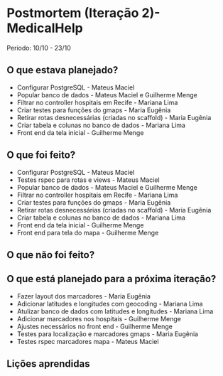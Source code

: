 # Postmortem (Iteração 2)- MedicalHelp

Período: 10/10 - 23/10

## O que estava planejado?
* Configurar PostgreSQL - Mateus Maciel
* Popular banco de dados - Mateus Maciel e Guilherme Menge
* Filtrar no controller hospitais em Recife - Mariana Lima
* Criar testes para funções do gmaps - Maria Eugênia
* Retirar rotas desnecessárias (criadas no scaffold) - Maria Eugênia
* Criar tabela e colunas no banco de dados - Mariana Lima
* Front end da tela inicial - Guilherme Menge

## O que foi feito?
* Configurar PostgreSQL - Mateus Maciel
* Testes rspec para rotas e views - Mateus Maciel
* Popular banco de dados - Mateus Maciel e Guilherme Menge
* Filtrar no controller hospitais em Recife - Mariana Lima
* Criar testes para funções do gmaps - Maria Eugênia
* Retirar rotas desnecessárias (criadas no scaffold) - Maria Eugênia
* Criar tabela e colunas no banco de dados - Mariana Lima
* Front end da tela inicial - Guilherme Menge
* Front end para tela do mapa - Guilherme Menge

## O que não foi feito?

## O que está planejado para a próxima iteração?  
* Fazer layout dos marcadores - Maria Eugênia
* Adicionar latitudes e longitudes com geocoding - Mariana Lima
* Atulizar banco de dados com latitudes e longitudes - Mariana Lima
* Adicionar marcadores nos hospitais - Guilherme Menge
* Ajustes necessários no front end - Guilherme Menge
* Testes para localização e marcadores gmaps - Maria Eugênia
* Testes rspec marcadores mapa - Mateus Maciel

## Lições aprendidas
